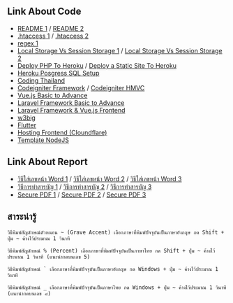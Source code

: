 ## Link About Code
* [README 1](https://medium.com/i-gear-geek/%E0%B8%A1%E0%B8%B2%E0%B9%80%E0%B8%82%E0%B8%B5%E0%B8%A2%E0%B8%99-readme-md-%E0%B8%81%E0%B8%B1%E0%B8%99%E0%B9%80%E0%B8%96%E0%B8%AD%E0%B8%B0-7dc2fafc635e) / [README 2](https://datawow.io/blogs/readme-md-document-software-open-source)
* [.htaccess 1](https://www.themevilles.com/what-is-htaccess/) / [.htaccess 2](https://www.webhostingsecretrevealed.net/th/blog/web-hosting-guides/the-basics-of-htaccess/)
* [regex 1](https://devahoy.com/blog/2016/11/regular-expressions-101/)
* [Local Storage Vs Session Storage 1](https://medium.com/@hattagornngamsai/%E0%B8%A1%E0%B8%B2%E0%B8%A3%E0%B8%B9%E0%B9%89%E0%B8%88%E0%B8%B1%E0%B8%81-local-storage-%E0%B8%81%E0%B8%B1%E0%B8%99-bc64755dcc56) / [Local Storage Vs Session Storage 2](https://www.softmelt.com/article.php?id=417)
* [Deploy PHP To Heroku](https://itchampclub.medium.com/php-%E0%B8%81%E0%B8%B2%E0%B8%A3%E0%B9%80%E0%B8%82%E0%B8%B5%E0%B8%A2%E0%B8%99%E0%B9%82%E0%B8%84%E0%B9%8A%E0%B8%94%E0%B8%9A%E0%B8%99-github-%E0%B9%81%E0%B8%A5%E0%B8%B0-deploy-%E0%B8%97%E0%B8%B5%E0%B9%88-heroku-1412def1cef9) / [Deploy a Static Site To Heroku](https://blog.teamtreehouse.com/deploy-static-site-heroku)
* [Heroku Posgress SQL Setup](https://www.youtube.com/watch?v=fD7x8hd9yE4)
* [Coding Thailand](https://codingthailand.com/site/index.php?r=site/allcourses)
* [Codeigniter Framework](https://www.youtube.com/playlist?list=PLWCEDsNutP7Lqa9k6hyvCpQXVxhBi1u7i&fbclid=IwAR3uFzvnZP5RzU3DRDPAxCq2L_Q3HlNwGuqqrd_mpkQB1lCkpfjOdOWoO6I) / [Codeigniter HMVC](https://www.youtube.com/playlist?list=PLT6eEMKoy6KX4oEki1HNVInvUDWdJrT3W)
* [Vue.js Basic to Advance](https://www.youtube.com/playlist?list=PLEE74DyIkwEnQ3fqgLNRnBHdGONErIKzL)
* [Laravel Framework Basic to Advance](https://www.youtube.com/playlist?list=PLEE74DyIkwEnDRHQjHaJyV4K1TsMPkbiV)
* [Laravel Framework & Vue.js Frontend](https://www.youtube.com/playlist?list=PLEE74DyIkwElrZBxAW1x0AEHPrUQqwSaq)
* [w3big](http://www.w3big.com/th/index.html)
* [Flutter](https://www.youtube.com/watch?v=3jGj-1-m_zA)
* [Hosting Frontend (Cloundflare) ](https://dash.cloudflare.com/80e8f2e87a584e3b742028d6a66e937b/pages)
* [Template NodeJS](https://github.com/Pengzatp116/create_nodejs)

## Link About Report
* [วิธีใส่เลขหน้า Word 1](https://www.nongit.com/blog/page-numbers-word-at-a-specific-page.html) / [วิธีใส่เลขหน้า Word 2](https://www.nongann.com/2019/05/14/insert-pagenumber-microsoft-word/) / [วิธีใส่เลขหน้า Word 3](https://www.dcrub.com/word-insert-page-number)
* [วิธีการทำสารบัญ 1](https://www.facebook.com/ThammasatULibrary/posts/2191437584236231) / [วิธีการทำสารบัญ 2](http://eng.rmutsv.ac.th/engineeri/sites/default/files/u362/%E0%B8%A7%E0%B8%B4%E0%B8%98%E0%B8%B5%E0%B8%AA%E0%B8%A3%E0%B9%89%E0%B8%B2%E0%B8%87%E0%B8%AA%E0%B8%B2%E0%B8%A3%E0%B8%9A%E0%B8%B1%E0%B8%8D%20Word%20%E0%B8%AD%E0%B8%B1%E0%B8%9E%E0%B9%80%E0%B8%94%E0%B8%97%E0%B8%AB%E0%B8%99%E0%B9%89%E0%B8%B2%E0%B9%83%E0%B8%AB%E0%B9%89%E0%B8%AD%E0%B8%B1%E0%B8%95%E0%B9%82%E0%B8%99%E0%B8%A1%E0%B8%B1%E0%B8%95%E0%B8%B4.pdf) / [วิธีการทำสารบัญ 3](https://medium.com/make-it-easy/%E0%B8%A7%E0%B8%B4%E0%B8%98%E0%B8%B5%E0%B8%88%E0%B8%B1%E0%B8%94%E0%B8%AB%E0%B8%99%E0%B9%89%E0%B8%B2%E0%B8%AA%E0%B8%B2%E0%B8%A3%E0%B8%9A%E0%B8%B1%E0%B8%8D%E0%B9%83%E0%B8%99-%E0%B9%82%E0%B8%9B%E0%B8%A3%E0%B9%81%E0%B8%81%E0%B8%A3%E0%B8%A1-microsoft-word-%E0%B9%81%E0%B8%9A%E0%B8%9A%E0%B8%A1%E0%B8%B7%E0%B8%AD%E0%B8%AD%E0%B8%B2%E0%B8%8A%E0%B8%B5%E0%B8%9E-e5480f8e5d1e)
* [Secure PDF 1](http://ccenter.yru.ac.th/support/docs/paper/AcrobatPassword.pdf) / [Secure PDF 2](http://www.thaigoodview.com/node/174620) / [Secure PDF 3](https://www.nongit.com/blog/how-to-password-protect-pdf-files.html)

## สาระน่ารู้
```
วิธีพิมพ์สัญลักษณ์ตัวหนอน ~ (Grave Accent) เลือกภาษาที่พิมพ์ปัจจุบันเป็นภาษาอังกฤษ กด Shift + ปุ่ม ~ ค้างไว้ประมาณ 1 วินาที

วิธีพิมพ์สัญลักษณ์ % (Percent) เลือกภาษาที่พิมพ์ปัจจุบันเป็นภาษาไทย กด Shift + ปุ่ม ~ ค้างไว้ประมาณ 1 วินาที (แนะนำกดบนเลข 5)

วิธีพิมพ์สัญลักษณ์ ` เลือกภาษาที่พิมพ์ปัจจุบันเป็นภาษาอังกฤษ กด Windows + ปุ่ม ~ ค้างไว้ประมาณ 1 วินาที

วิธีพิมพ์สัญลักษณ์ _ เลือกภาษาที่พิมพ์ปัจจุบันเป็นภาษาไทย กด Windows + ปุ่ม ~ ค้างไว้ประมาณ 1 วินาที (แนะนำกดบนเลข ๘)
```
